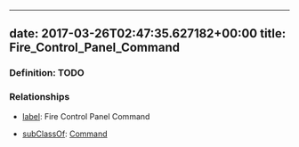 
---
date: 2017-03-26T02:47:35.627182+00:00
title: Fire_Control_Panel_Command
---
### Definition: TODO

### Relationships

* [label](http://www.w3.org/2000/01/rdf-schema#label): Fire Control Panel Command

* [subClassOf](http://www.w3.org/2000/01/rdf-schema#subClassOf): [Command](https://brickschema.org/schema/1.0/Brick#Command)
